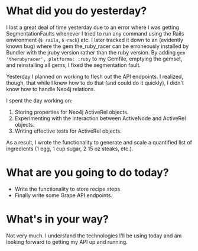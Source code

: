 # What did you do yesterday?

I lost a great deal of time yesterday due to an error where I was getting SegmentationFaults whenever I tried to run any command using the Rails environment (`$ rails`, `$ rack`) etc.  I later tracked it down to an (evidently known bug) where the gem the_ruby_racer can be erroneously installed by Bundler with the jruby version rather than the ruby version.  By adding `gem 'therubyracer', platforms: :ruby` to my Gemfile, emptying the gemset, and reinstalling all gems, I fixed the segmentation fault.

Yesterday I planned on working to flesh out the API endpoints.  I realized, though, that while I knew how to do that (and could do it quickly), I didn't know how to handle Neo4j relations.

I spent the day working on:

1. Storing properties for Neo4j ActiveRel objects.
2. Experimenting with the interaction between ActiveNode and ActiveRel objects.
3. Writing effective tests for ActiveRel objects.

As a result, I wrote the functionality to generate and scale a quantified list of ingredients (1 egg, 1 cup sugar, 2 15 oz steaks, etc.).

# What are you going to do today?

* Write the functionality to store recipe steps
* Finally write some Grape API endpoints.

# What's in your way?

Not very much.  I understand the technologies I'll be using today and am looking forward to getting my API up and running.
